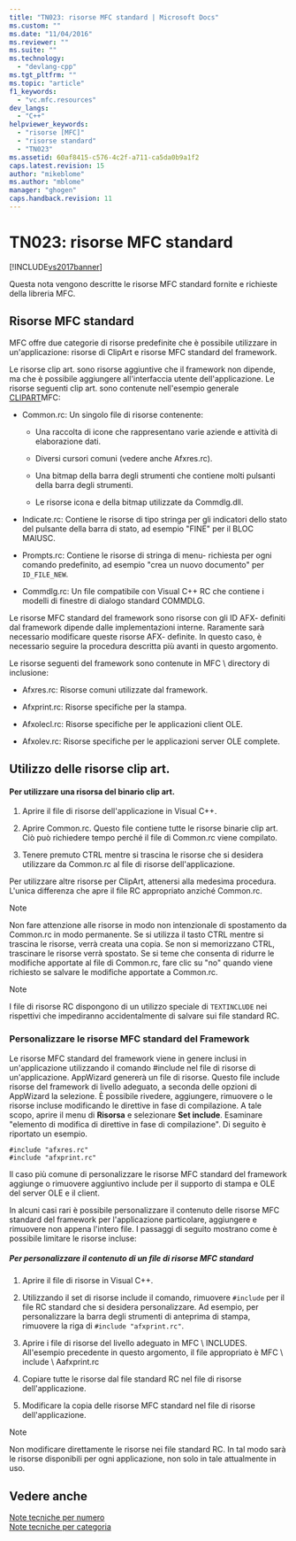 ```yaml
---
title: "TN023: risorse MFC standard | Microsoft Docs"
ms.custom: ""
ms.date: "11/04/2016"
ms.reviewer: ""
ms.suite: ""
ms.technology: 
  - "devlang-cpp"
ms.tgt_pltfrm: ""
ms.topic: "article"
f1_keywords: 
  - "vc.mfc.resources"
dev_langs: 
  - "C++"
helpviewer_keywords: 
  - "risorse [MFC]"
  - "risorse standard"
  - "TN023"
ms.assetid: 60af8415-c576-4c2f-a711-ca5da0b9a1f2
caps.latest.revision: 15
author: "mikeblome"
ms.author: "mblome"
manager: "ghogen"
caps.handback.revision: 11
---
```

# TN023: risorse MFC standard
[!INCLUDE[vs2017banner](../assembler/inline/includes/vs2017banner.md)]

Questa nota vengono descritte le risorse MFC standard fornite e richieste della libreria MFC.  
  
## Risorse MFC standard  
 MFC offre due categorie di risorse predefinite che è possibile utilizzare in un'applicazione: risorse di ClipArt e risorse MFC standard del framework.  
  
 Le risorse clip art. sono risorse aggiuntive che il framework non dipende, ma che è possibile aggiungere all'interfaccia utente dell'applicazione.  Le risorse seguenti clip art. sono contenute nell'esempio generale [CLIPART](../top/visual-cpp-samples.md)MFC:  
  
-   Common.rc: Un singolo file di risorse contenente:  
  
    -   Una raccolta di icone che rappresentano varie aziende e attività di elaborazione dati.  
  
    -   Diversi cursori comuni \(vedere anche Afxres.rc\).  
  
    -   Una bitmap della barra degli strumenti che contiene molti pulsanti della barra degli strumenti.  
  
    -   Le risorse icona e della bitmap utilizzate da Commdlg.dll.  
  
-   Indicate.rc: Contiene le risorse di tipo stringa per gli indicatori dello stato del pulsante della barra di stato, ad esempio "FINE" per il BLOC MAIUSC.  
  
-   Prompts.rc: Contiene le risorse di stringa di menu\- richiesta per ogni comando predefinito, ad esempio "crea un nuovo documento" per `ID_FILE_NEW`.  
  
-   Commdlg.rc: Un file compatibile con Visual C\+\+ RC che contiene i modelli di finestre di dialogo standard COMMDLG.  
  
 Le risorse MFC standard del framework sono risorse con gli ID AFX\- definiti dal framework dipende dalle implementazioni interne.  Raramente sarà necessario modificare queste risorse AFX\- definite.  In questo caso, è necessario seguire la procedura descritta più avanti in questo argomento.  
  
 Le risorse seguenti del framework sono contenute in MFC \\ directory di inclusione:  
  
-   Afxres.rc: Risorse comuni utilizzate dal framework.  
  
-   Afxprint.rc: Risorse specifiche per la stampa.  
  
-   Afxolecl.rc: Risorse specifiche per le applicazioni client OLE.  
  
-   Afxolev.rc: Risorse specifiche per le applicazioni server OLE complete.  
  
## Utilizzo delle risorse clip art.  
  
#### Per utilizzare una risorsa del binario clip art.  
  
1.  Aprire il file di risorse dell'applicazione in Visual C\+\+.  
  
2.  Aprire Common.rc.  Questo file contiene tutte le risorse binarie clip art.  Ciò può richiedere tempo perché il file di Common.rc viene compilato.  
  
3.  Tenere premuto CTRL mentre si trascina le risorse che si desidera utilizzare da Common.rc al file di risorse dell'applicazione.  
  
 Per utilizzare altre risorse per ClipArt, attenersi alla medesima procedura.  L'unica differenza che apre il file RC appropriato anziché Common.rc.  
  
> [!NOTE]
>  Non fare attenzione alle risorse in modo non intenzionale di spostamento da Common.rc in modo permanente.  Se si utilizza il tasto CTRL mentre si trascina le risorse, verrà creata una copia.  Se non si memorizzano CTRL, trascinare le risorse verrà spostato.  Se si teme che consenta di ridurre le modifiche apportate al file di Common.rc, fare clic su "no" quando viene richiesto se salvare le modifiche apportate a Common.rc.  
  
> [!NOTE]
>  I file di risorse RC dispongono di un utilizzo speciale di `TEXTINCLUDE` nei rispettivi che impediranno accidentalmente di salvare sui file standard RC.  
  
### Personalizzare le risorse MFC standard del Framework  
 Le risorse MFC standard del framework viene in genere inclusi in un'applicazione utilizzando il comando \#include nel file di risorse di un'applicazione.  AppWizard genererà un file di risorse.  Questo file include risorse del framework di livello adeguato, a seconda delle opzioni di AppWizard la selezione.  È possibile rivedere, aggiungere, rimuovere o le risorse incluse modificando le direttive in fase di compilazione.  A tale scopo, aprire il menu di **Risorsa** e selezionare **Set include**.  Esaminare "elemento di modifica di direttive in fase di compilazione".  Di seguito è riportato un esempio.  
  
```  
#include "afxres.rc"  
#include "afxprint.rc"  
```  
  
 Il caso più comune di personalizzare le risorse MFC standard del framework aggiunge o rimuovere aggiuntivo include per il supporto di stampa e OLE del server OLE e il client.  
  
 In alcuni casi rari è possibile personalizzare il contenuto delle risorse MFC standard del framework per l'applicazione particolare, aggiungere e rimuovere non appena l'intero file.  I passaggi di seguito mostrano come è possibile limitare le risorse incluse:  
  
##### Per personalizzare il contenuto di un file di risorse MFC standard  
  
1.  Aprire il file di risorse in Visual C\+\+.  
  
2.  Utilizzando il set di risorse include il comando, rimuovere `#include` per il file RC standard che si desidera personalizzare.  Ad esempio, per personalizzare la barra degli strumenti di anteprima di stampa, rimuovere la riga di `#include "afxprint.rc"`.  
  
3.  Aprire i file di risorse del livello adeguato in MFC \\ INCLUDES.  All'esempio precedente in questo argomento, il file appropriato è MFC \\ include \\ Aafxprint.rc  
  
4.  Copiare tutte le risorse dal file standard RC nel file di risorse dell'applicazione.  
  
5.  Modificare la copia delle risorse MFC standard nel file di risorse dell'applicazione.  
  
> [!NOTE]
>  Non modificare direttamente le risorse nei file standard RC.  In tal modo sarà le risorse disponibili per ogni applicazione, non solo in tale attualmente in uso.  
  
## Vedere anche  
 [Note tecniche per numero](../mfc/technical-notes-by-number.md)   
 [Note tecniche per categoria](../mfc/technical-notes-by-category.md)